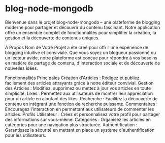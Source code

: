 # blog-node-mongodb



Bienvenue dans le projet blog-node-mongodb – une plateforme de blogging moderne pour partager et découvrir du contenu fascinant. Notre application offre un ensemble complet de fonctionnalités pour simplifier la création, la gestion et la découverte de contenus uniques.

À Propos
Nom de Votre Projet a été créé pour offrir une expérience de blogging intuitive et conviviale. Que vous soyez un blogueur passionné ou un lecteur avide, notre plateforme est conçue pour répondre à vos besoins en matière de partage de contenu, d'interaction sociale et de découverte de nouvelles idées.

Fonctionnalités Principales
Création d'Articles : Rédigez et publiez facilement des articles attrayants grâce à notre éditeur convivial.
Gestion des Articles : Modifiez, supprimez ou mettez à jour vos articles en toute simplicité.
Likes : Permettez aux utilisateurs de montrer leur appréciation pour un article en ajoutant des likes.
Recherche : Facilitez la découverte de contenu en intégrant une fonction de recherche puissante.
Commentaires : Encouragez l'interaction en permettant aux utilisateurs de commenter les articles.
Profils Utilisateur : Créez et personnalisez votre profil pour partager des informations sur vous-même.
Catégories : Organisez les articles en catégories pour une navigation plus structurée.
Authentification : Garantissez la sécurité en mettant en place un système d'authentification pour les utilisateurs.
